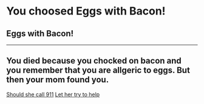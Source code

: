 # You choosed Eggs with Bacon!
## Eggs with Bacon!
---
You died because you chocked on bacon and you remember that you are allgeric to eggs. But then your mom found you.
---

[Should she call 911](should-she-call-011.md)
[Let her try to help](try-to-let-her-help-you.md)
